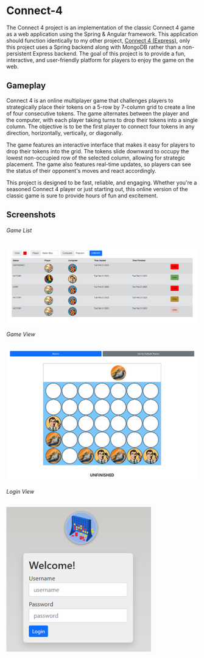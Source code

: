 # Connect-4

The Connect 4 project is an implementation of the classic Connect 4 game as a web application using the Spring & Angular framework. This application should function identically to my other project, <a href="https://github.com/dakota-kallas/Connect-4" target="_blank">Connect 4 (Express)</a>, only this project uses a Spring backend along with MongoDB rather than a non-persistent Express backend. The goal of this project is to provide a fun, interactive, and user-friendly platform for players to enjoy the game on the web.

## Gameplay

Connect 4 is an online multiplayer game that challenges players to strategically place their tokens on a 5-row by 7-column grid to create a line of four consecutive tokens. The game alternates between the player and the computer, with each player taking turns to drop their tokens into a single column. The objective is to be the first player to connect four tokens in any direction, horizontally, vertically, or diagonally.

The game features an interactive interface that makes it easy for players to drop their tokens into the grid. The tokens slide downward to occupy the lowest non-occupied row of the selected column, allowing for strategic placement. The game also features real-time updates, so players can see the status of their opponent's moves and react accordingly.

This project is designed to be fast, reliable, and engaging. Whether you're a seasoned Connect 4 player or just starting out, this online version of the classic game is sure to provide hours of fun and excitement.

## Screenshots

###### Game List
<img width="1280" alt="Connect 4 Game View" src="https://github.com/dakota-kallas/Connect-4/blob/main/images/Landing.PNG">

###### Game View
<img width="1280" alt="Connect 4 Game List" src="https://github.com/dakota-kallas/Connect-4/blob/main/images/GameView.PNG">

###### Login View
<img width="380" alt="Connect 4 Login Page" src="https://github.com/dakota-kallas/Connect-4/blob/main/images/Login.PNG">
